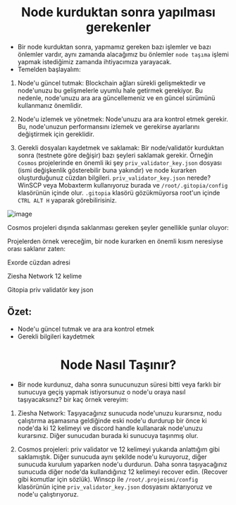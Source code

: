 <h1 align="center"> Node kurduktan sonra yapılması gerekenler </h1>

 * Bir node kurduktan sonra, yapmamız gereken bazı işlemler ve bazı önlemler vardır, aynı zamanda alacağımız bu önlemler `node taşıma` işlemi yapmak istediğimiz zamanda ihtiyacımıza yarayacak.
 * Temelden başlayalım:

1. Node'u güncel tutmak: Blockchain ağları sürekli gelişmektedir ve node'unuzu bu gelişmelerle uyumlu hale getirmek gerekiyor. Bu nedenle, node'unuzu ara ara güncellemeniz ve en güncel sürümünü kullanmanız önemlidir.


2. Node'u izlemek ve yönetmek: Node'unuzu ara ara kontrol etmek gerekir. Bu, node'unuzun performansını izlemek ve gerekirse ayarlarını değiştirmek için gereklidir. 

3. Gerekli dosyaları kaydetmek ve saklamak: Bir node/validatör kurduktan sonra (testnete göre değişir) bazı şeyleri saklamak gerekir. Örneğin `Cosmos` projelerinde en önemli iki şey `priv_validator_key.json` dosyası (ismi değişkenlik gösterebilir buna yakındır) ve node kurarken oluşturduğunuz cüzdan bilgileri. `priv_validator_key.json` nerede? WinSCP veya Mobaxterm kullanıyoruz burada ve `/root/.gitopia/config` klasörünün içinde olur. `.gitopia` klasörü gözükmüyorsa root'un içinde `CTRL ALT H` yaparak görebilirisiniz.


![image](https://user-images.githubusercontent.com/101149671/205723332-37585e1b-30d7-444b-8b87-c1734f07c0c2.png)


Cosmos projeleri dışında saklanması gereken şeyler genellikle şunlar oluyor:

Projelerden örnek vereceğim, bir node kurarken en önemli kısım neresiyse orası saklanır zaten:

Exorde cüzdan adresi

Ziesha Network 12 kelime

Gitopia priv validatör key json

## Özet:

 * Node'u güncel tutmak ve ara ara kontrol etmek
 * Gerekli bilgileri kaydetmek

<h1 align="center"> Node Nasıl Taşınır? </h1>

* Bir node kurdunuz, daha sonra sunucunuzun süresi bitti veya farklı bir sunucuya geçiş yapmak istiyorsunuz o node'u oraya nasıl taşıyacaksınız? bir kaç örnek vereyim:

1. Ziesha Network: Taşıyacağınız sunucuda node'unuzu kurarsınız, nodu çalıştırma aşamasına geldiğinde eski node'u durdurup bir önce ki node'da ki 12 kelimeyi ve discord handle kullanarak node'unuzu kurarsınız. Diğer sunucudan burada ki sunucuya taşınmış olur.

2. Cosmos projeleri: priv validator ve 12 kelimeyi yukarıda anlattığım gibi saklamıştık. Diğer sunucuda aynı şekilde node'u kuruyoruz, diğer sunucuda kurulum yaparken node'u durdurun. Daha sonra taşıyacağınız sunucuda diğer node'da kullandığınız 12 kelimeyi recover edin. (Recover gibi komutlar için sözlük). Winscp ile `/root/.projeismi/config` klasörünün içine `priv_validator_key.json` dosyasını aktarıyoruz ve node'u çalıştırıyoruz.




